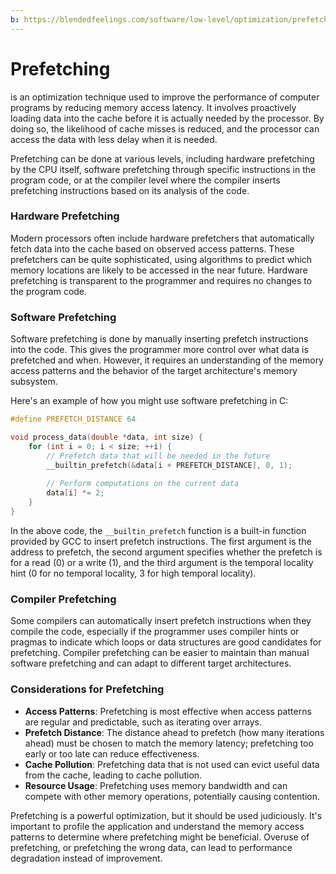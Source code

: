 ```yaml
---
b: https://blendedfeelings.com/software/low-level/optimization/prefetching.md
---
```


# Prefetching 
is an optimization technique used to improve the performance of computer programs by reducing memory access latency. It involves proactively loading data into the cache before it is actually needed by the processor. By doing so, the likelihood of cache misses is reduced, and the processor can access the data with less delay when it is needed.

Prefetching can be done at various levels, including hardware prefetching by the CPU itself, software prefetching through specific instructions in the program code, or at the compiler level where the compiler inserts prefetching instructions based on its analysis of the code.

### Hardware Prefetching
Modern processors often include hardware prefetchers that automatically fetch data into the cache based on observed access patterns. These prefetchers can be quite sophisticated, using algorithms to predict which memory locations are likely to be accessed in the near future. Hardware prefetching is transparent to the programmer and requires no changes to the program code.

### Software Prefetching
Software prefetching is done by manually inserting prefetch instructions into the code. This gives the programmer more control over what data is prefetched and when. However, it requires an understanding of the memory access patterns and the behavior of the target architecture's memory subsystem.

Here's an example of how you might use software prefetching in C:

```c
#define PREFETCH_DISTANCE 64

void process_data(double *data, int size) {
    for (int i = 0; i < size; ++i) {
        // Prefetch data that will be needed in the future
        __builtin_prefetch(&data[i + PREFETCH_DISTANCE], 0, 1);
        
        // Perform computations on the current data
        data[i] *= 2;
    }
}
```

In the above code, the `__builtin_prefetch` function is a built-in function provided by GCC to insert prefetch instructions. The first argument is the address to prefetch, the second argument specifies whether the prefetch is for a read (0) or a write (1), and the third argument is the temporal locality hint (0 for no temporal locality, 3 for high temporal locality).

### Compiler Prefetching
Some compilers can automatically insert prefetch instructions when they compile the code, especially if the programmer uses compiler hints or pragmas to indicate which loops or data structures are good candidates for prefetching. Compiler prefetching can be easier to maintain than manual software prefetching and can adapt to different target architectures.

### Considerations for Prefetching
- **Access Patterns**: Prefetching is most effective when access patterns are regular and predictable, such as iterating over arrays.
- **Prefetch Distance**: The distance ahead to prefetch (how many iterations ahead) must be chosen to match the memory latency; prefetching too early or too late can reduce effectiveness.
- **Cache Pollution**: Prefetching data that is not used can evict useful data from the cache, leading to cache pollution.
- **Resource Usage**: Prefetching uses memory bandwidth and can compete with other memory operations, potentially causing contention.

Prefetching is a powerful optimization, but it should be used judiciously. It's important to profile the application and understand the memory access patterns to determine where prefetching might be beneficial. Overuse of prefetching, or prefetching the wrong data, can lead to performance degradation instead of improvement.
